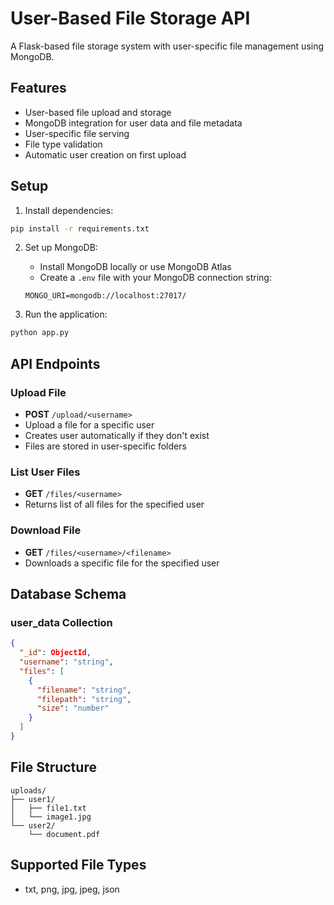 # User-Based File Storage API

A Flask-based file storage system with user-specific file management using MongoDB.

## Features

- User-based file upload and storage
- MongoDB integration for user data and file metadata
- User-specific file serving
- File type validation
- Automatic user creation on first upload

## Setup

1. Install dependencies:
```bash
pip install -r requirements.txt
```

2. Set up MongoDB:
   - Install MongoDB locally or use MongoDB Atlas
   - Create a `.env` file with your MongoDB connection string:
   ```
   MONGO_URI=mongodb://localhost:27017/
   ```

3. Run the application:
```bash
python app.py
```

## API Endpoints

### Upload File
- **POST** `/upload/<username>`
- Upload a file for a specific user
- Creates user automatically if they don't exist
- Files are stored in user-specific folders

### List User Files
- **GET** `/files/<username>`
- Returns list of all files for the specified user

### Download File
- **GET** `/files/<username>/<filename>`
- Downloads a specific file for the specified user

## Database Schema

### user_data Collection
```json
{
  "_id": ObjectId,
  "username": "string",
  "files": [
    {
      "filename": "string",
      "filepath": "string", 
      "size": "number"
    }
  ]
}
```

## File Structure
```
uploads/
├── user1/
│   ├── file1.txt
│   └── image1.jpg
└── user2/
    └── document.pdf
```

## Supported File Types
- txt, png, jpg, jpeg, json